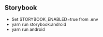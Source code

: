 ## Storybook

- Set STORYBOOK_ENABLED=true from .env
- yarn run storybook:android
- yarn run android
